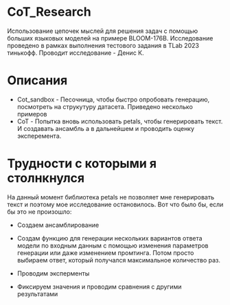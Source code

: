 # CoT_Research
Использование цепочек мыслей для решения задач с помощью больших языковых моделей на примере BLOOM-176B. Исследование проведено в рамках выполнения тестового задания в TLab 2023 тинькофф. Проводит исследование - Денис К.

# Описания 
 - Cot_sandbox - Песочница, чтобы быстро опробовать генерацию, посмотреть на струкутуру датасета. Приведено несколько примеров
 - CoT - Попытка вновь использовать petals, чтобы генерировать текст. И создавать ансамбль а в дальнейшем и проводить оценку эксперемента. 
 
 
 # Трудности с которыми я столнкнулся 
 
На данный момент библиотека petals не позволяет мне генерировать текст и поэтому мое исследование остановилось. Вот что было бы, если бы это не произошло:
 - Создаем ансамблирование
 - Создам функцию для генерации нескольких вариантов ответа модели по входным данным с помощью изменения параметров генерации или даже изменением промтинга. Потом просто выбираем ответ, который получался максимальное количество раз.

 - Проводим эксперменты
 - Фиксируем значения и проводим сравнения с другими результатами 
